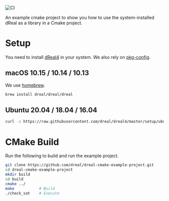 ![CI](https://github.com/dreal/dreal-cmake-example-project/workflows/CI/badge.svg)

An example cmake project to show you how to use the system-installed
dReal as a library in a Cmake project.

Setup
=====

You need to install [dReal4](https://github.com/dreal/dreal4) in your
system. We also rely on
[pkg-config](https://www.freedesktop.org/wiki/Software/pkg-config).

macOS 10.15 / 10.14 / 10.13
---------------------------

We use [homebrew](https://brew.sh).

```bash
brew install dreal/dreal/dreal
```


Ubuntu 20.04 / 18.04 / 16.04
----------------------------

```bash
curl -s https://raw.githubusercontent.com/dreal/dreal4/master/setup/ubuntu/$(lsb_release -r -s)/install.sh | sudo bash
```


CMake Build
===========

Run the following to build and run the example project.

```bash
git clone https://github.com/dreal/dreal-cmake-example-project.git
cd dreal-cmake-example-project
mkdir build
cd build
cmake ../
make           # Build
./check_sat    # Execute
```
